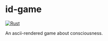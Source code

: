 # id-game

[![Rust](https://github.com/Maxgy/id-game/workflows/Rust/badge.svg)](https://github.com/Maxgy/id-game/actions)

An ascii-rendered game about consciousness.
